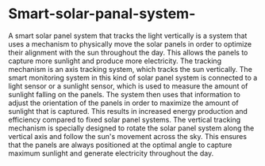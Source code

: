 # Smart-solar-panal-system-
A smart solar panel system that tracks the light vertically is a system that uses a mechanism to physically move the solar panels in order to optimize their alignment with the sun throughout the day. This allows the panels to capture more sunlight and produce more electricity. The tracking mechanism is an axis tracking system, which tracks the sun vertically.
The smart monitoring system in this kind of solar panel system is connected to a light sensor or a sunlight sensor, which is used to measure the amount of sunlight falling on the panels. The system then uses that information to adjust the orientation of the panels in order to maximize the amount of sunlight that is captured. This results in increased energy production and efficiency compared to fixed solar panel systems.
The vertical tracking mechanism is specially designed to rotate the solar panel system along the vertical axis and follow the sun's movement across the sky. This ensures that the panels are always positioned at the optimal angle to capture maximum sunlight and generate electricity throughout the day.
